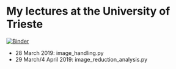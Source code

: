 # My lectures at the University of Trieste

[![Binder](https://mybinder.org/badge_logo.svg)](https://mybinder.org/v2/gh/gcupani/lectures/master)

- 28 March 2019: image_handling.py
- 29 March/4 April 2019: image_reduction_analysis.py


